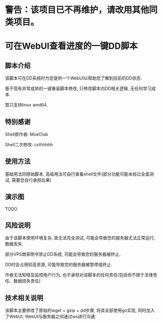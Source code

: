 # 警告：该项目已不再维护，请改用其他同类项目。

# 可在WebUI查看进度的一键DD脚本

## 脚本介绍

该脚本可在DD系统时为您提供一个WebUI以帮助您了解到目前的DD状态.

基于现有非常成熟的一键重装脚本修改, 只修改脚本内DD相关逻辑, 无任何学习成本.

暂只支持linux amd64.

## 特别感谢

Shell原作者: MoeClub

Shell二次修改: cxthhhhh

## 使用方法

基础用法同原始脚本, 高级用法可自行查看shell文件(部分功能可能未经过全面测试, 需要您自行承担后果)

## 演示图

TODO

## 风险说明

由于该脚本使用环境复杂, 故无法完全测试, 可能会导致您的服务器无法正常运行,数据丢失.

部分VPS商家明令禁止DD系统, 可能会导致您的服务器被终止.

DD时会占用较高资源, 可能导致您的服务器被暂停或终止.

作者无法知晓及监控用户行为, 也不承担对该脚本的任何责任(包括但不限于法律责任、数据损失责任)

## 技术相关说明

该脚本主要修改了原始的wget + gzip + dd步骤, 将其全部使用go实现, 同时加入了WebUI, WebUI与服务器之间通过ws进行沟通.

